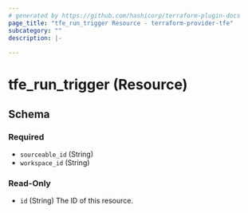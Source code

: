 ```yaml
---
# generated by https://github.com/hashicorp/terraform-plugin-docs
page_title: "tfe_run_trigger Resource - terraform-provider-tfe"
subcategory: ""
description: |-
  
---
```


# tfe_run_trigger (Resource)





<!-- schema generated by tfplugindocs -->
## Schema

### Required

- `sourceable_id` (String)
- `workspace_id` (String)

### Read-Only

- `id` (String) The ID of this resource.


